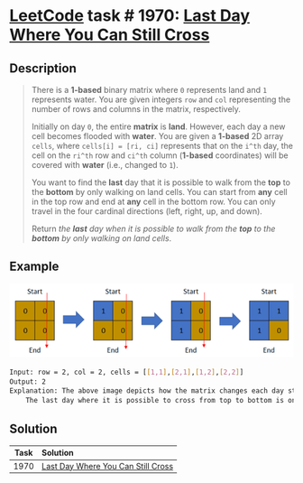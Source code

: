 # [LeetCode][leetcode] task # 1970: [Last Day Where You Can Still Cross][task]

Description
-----------

> There is a **1-based** binary matrix where `0` represents land and `1` represents water.
> You are given integers `row` and `col` representing the number of rows and columns in the matrix, respectively.
> 
> Initially on day `0`, the entire **matrix** is **land**.
> However, each day a new cell becomes flooded with **water**.
> You are given a **1-based** 2D array `cells`, where `cells[i] = [ri, ci]` represents that on the `i^th` day,
> the cell on the `ri^th` row and `ci^th` column (**1-based** coordinates) will be covered with **water** (i.e., changed to `1`).
> 
> You want to find the **last** day that it is possible to walk from the **top** to the **bottom** by only walking on land cells.
> You can start from **any** cell in the top row and end at **any** cell in the bottom row.
> You can only travel in the four cardinal directions (left, right, up, and down).
> 
> Return _the **last** day when it is possible to walk from the **top** to the **bottom** by only walking on land cells_.

 Example
-------

![grid.png](image/grid.png)

```sh
Input: row = 2, col = 2, cells = [[1,1],[2,1],[1,2],[2,2]]
Output: 2
Explanation: The above image depicts how the matrix changes each day starting from day 0.
    The last day where it is possible to cross from top to bottom is on day 2.
```

Solution
--------

| Task | Solution                                       |
|:----:|:-----------------------------------------------|
| 1970 | [Last Day Where You Can Still Cross][solution] |


[leetcode]: <http://leetcode.com/>
[task]: <https://leetcode.com/problems/last-day-where-you-can-still-cross/>
[solution]: <https://github.com/wellaxis/praxis-leetcode/blob/main/src/main/java/com/witalis/praxis/leetcode/task/h20/p1970/option/Practice.java>
